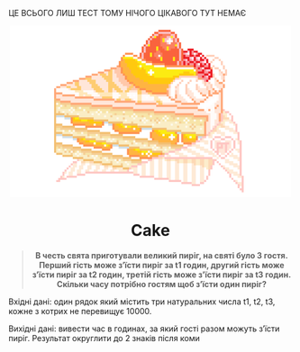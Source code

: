 ЦЕ ВСЬОГО ЛИШ ТЕСТ ТОМУ НІЧОГО ЦІКАВОГО ТУТ НЕМАЄ
<div align="center">
 <img src="https://raw.githubusercontent.com/Hallcuon/Cake/0726ad9d500485c0d6db1b508d8012618e699135/ReadmeFiles/cake.png" alt="cake">
 <h1>Cake</h1>
  <blockquote><b>В честь свята приготували великий пиріг, на святі було 3 гостя. Перший гість може з’їсти пиріг за t1 годин, другий гість може з’їсти пиріг за t2 годин, третій гість може з'їсти пиріг за t3 годин. Скільки часу потрібно гостям щоб з’їсти один пиріг?</i></b></blockquote>
</div>



Вхідні дані: один рядок який містить три натуральних числа t1, t2, t3, кожне з котрих не перевищує 10000.

Вихідні дані: вивести час в годинах, за який гості разом можуть з’їсти пиріг. Результат округлити до 2 знаків після коми
